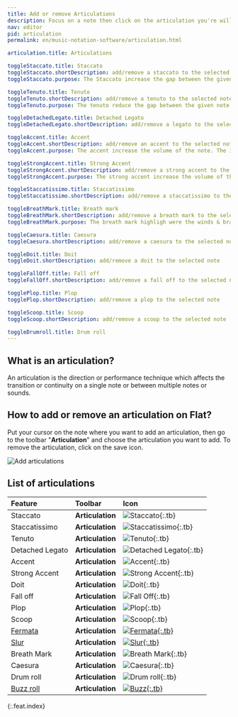 ```yaml
---
title: Add or remove Articulations
description: Focus on a note then click on the articulation you're willing to add. Click again to remove it
nav: editor
pid: articulation
permalink: en/music-notation-software/articulation.html

articulation.title: Articulations

toggleStaccato.title: Staccato
toggleStaccato.shortDescription: add/remove a staccato to the selected note
toggleStaccato.purpose: The Staccato increase the gap between the given note and the following one, so they sound "detached". The impact on the playback is that the note duration is slightly shorter.

toggleTenuto.title: Tenuto
toggleTenuto.shortDescription: add/remove a tenuto to the selected note
toggleTenuto.purpose: The tenuto reduce the gap between the given note and the following one, so they sound "connected". The impact on the playback is that the note duration is slightly longer.

toggleDetachedLegato.title: Detached Legato
toggleDetachedLegato.shortDescription: add/remove a legato to the selected note

toggleAccent.title: Accent
toggleAccent.shortDescription: add/remove an accent to the selected note
toggleAccent.purpose: The accent increase the volume of the note. The impact on the playback is that the note is played louder.

toggleStrongAccent.title: Strong Accent
toggleStrongAccent.shortDescription: add/remove a strong accent to the selected note
toggleStrongAccent.purpose: The strong accent increase the volume of the note. The impact on the playback is that the note is played much louder.

toggleStaccatissimo.title: Staccatissimo
toggleStaccatissimo.shortDescription: add/remove a staccatissimo to the selected note

toggleBreathMark.title: Breath mark
toggleBreathMark.shortDescription: add/remove a breath mark to the selected note
toggleBreathMark.purpose: The breath mark highligh were the winds & brass players can breath in.

toggleCaesura.title: Caesura
toggleCaesura.shortDescription: add/remove a caesura to the selected note

toggleDoit.title: Doit
toggleDoit.shortDescription: add/remove a doit to the selected note

toggleFallOff.title: Fall off
toggleFallOff.shortDescription: add/remove a fall off to the selected note

togglePlop.title: Plop
togglePlop.shortDescription: add/remove a plop to the selected note

toggleScoop.title: Scoop
toggleScoop.shortDescription: add/remove a scoop to the selected note

toggleDrumroll.title: Drum roll
---
```


## What is an articulation?

An articulation is the direction or performance technique which affects the transition or continuity on a single note or between multiple notes or sounds. 

## How to add or remove an articulation on Flat?

Put your cursor on the note where you want to add an articulation, then go to the toolbar "**Articulation**" and choose the articulation you want to add. To remove the articulation, click on the save icon.

![Add articulations](/help/assets/img/editor/articulations.gif)

## List of articulations

| Feature | Toolbar | Icon |
|:--------|:--------|:-----|
| Staccato | **Articulation** | ![Staccato](https://prod.flat-cdn.com/img/icons/editorActions/staccato.svg){:.tb} |
| Staccatissimo | **Articulation** | ![Staccatissimo](https://prod.flat-cdn.com/img/icons/editorActions/staccatissimo.svg){:.tb} |
| Tenuto | **Articulation** | ![Tenuto](https://prod.flat-cdn.com/img/icons/editorActions/tenuto.svg){:.tb} |
| Detached Legato | **Articulation** | ![Detached Legato](https://prod.flat-cdn.com/img/icons/editorActions/detachedlegato.svg){:.tb} |
| Accent | **Articulation** | ![Accent](https://prod.flat-cdn.com/img/icons/editorActions/accent.svg){:.tb} |
| Strong Accent | **Articulation** | ![Strong Accent](https://prod.flat-cdn.com/img/icons/editorActions/strongaccent.svg){:.tb} |
| Doit | **Articulation** | ![Doit](https://prod.flat-cdn.com/img/icons/editorActions/doit.svg){:.tb} |
| Fall off | **Articulation** | ![Fall Off](https://prod.flat-cdn.com/img/icons/editorActions/falloff.svg){:.tb} |
| Plop | **Articulation** | ![Plop](https://prod.flat-cdn.com/img/icons/editorActions/plop.svg){:.tb} |
| Scoop | **Articulation** | ![Scoop](https://prod.flat-cdn.com/img/icons/editorActions/scoop.svg){:.tb} |
| [Fermata](/help/en/music-notation-software/fermata.html) | **Articulation** | [![Fermata](https://prod.flat-cdn.com/img/icons/editorActions/fermata.svg){:.tb}](/help/en/music-notation-software/fermata.html) |
| [Slur](/help/en/music-notation-software/slur.html) | **Articulation** | [![Slur](https://prod.flat-cdn.com/img/icons/editorActions/slurs.svg){:.tb}](/help/en/music-notation-software/slur.html) |
| Breath Mark | **Articulation** | ![Breath Mark](https://prod.flat-cdn.com/img/icons/editorActions/breathmark.svg){:.tb} |
| Caesura | **Articulation** | ![Caesura](https://prod.flat-cdn.com/img/icons/editorActions/caesura.svg){:.tb} |
| Drum roll | **Articulation** | ![Drum roll](https://prod.flat-cdn.com/img/icons/editorActions/drumroll3.svg){:.tb} |
| [Buzz roll](/help/en/music-notation-software/buzznote.html) | **Articulation** | [![Buzz](https://prod.flat-cdn.com/img/icons/editorActions/buzzroll.svg){:.tb}](/help/en/music-notation-software/buzznote.html) |
{:.feat.index}
